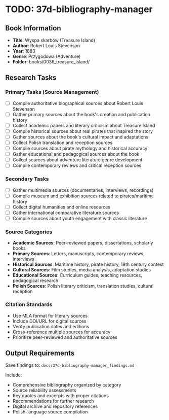# TODO: 37d-bibliography-manager

## Book Information
- **Title**: Wyspa skarbów (Treasure Island)
- **Author**: Robert Louis Stevenson  
- **Year**: 1883
- **Genre**: Przygodowa (Adventure)
- **Folder**: books/0036_treasure_island/

## Research Tasks

### Primary Tasks (Source Management)
- [ ] Compile authoritative biographical sources about Robert Louis Stevenson
- [ ] Gather primary sources about the book's creation and publication history
- [ ] Collect academic papers and literary criticism about Treasure Island
- [ ] Compile historical sources about real pirates that inspired the story
- [ ] Gather sources about the book's cultural impact and adaptations
- [ ] Collect Polish translation and reception sources
- [ ] Compile sources about pirate mythology and historical accuracy
- [ ] Gather educational and pedagogical sources about the book
- [ ] Collect sources about adventure literature genre development
- [ ] Compile contemporary reviews and critical reception sources

### Secondary Tasks
- [ ] Gather multimedia sources (documentaries, interviews, recordings)
- [ ] Compile museum and exhibition sources related to pirates/maritime history
- [ ] Collect digital humanities and online resources
- [ ] Gather international comparative literature sources
- [ ] Compile sources about youth engagement with classic literature

### Source Categories
- **Academic Sources**: Peer-reviewed papers, dissertations, scholarly books
- **Primary Sources**: Letters, manuscripts, contemporary reviews, interviews
- **Historical Sources**: Maritime history, pirate history, 19th century context
- **Cultural Sources**: Film studies, media analysis, adaptation studies
- **Educational Sources**: Curriculum guides, teaching resources, pedagogical research
- **Polish Sources**: Polish literary criticism, translation studies, cultural reception

### Citation Standards
- Use MLA format for literary sources
- Include DOI/URL for digital sources
- Verify publication dates and editions
- Cross-reference multiple sources for accuracy
- Prioritize peer-reviewed and authoritative sources

## Output Requirements
Save findings to: `docs/37d-bibliography-manager_findings.md`

Include:
- Comprehensive bibliography organized by category
- Source reliability assessments
- Key quotes and excerpts with proper citations
- Recommendations for further research
- Digital archive and repository references
- Polish-language source compilation